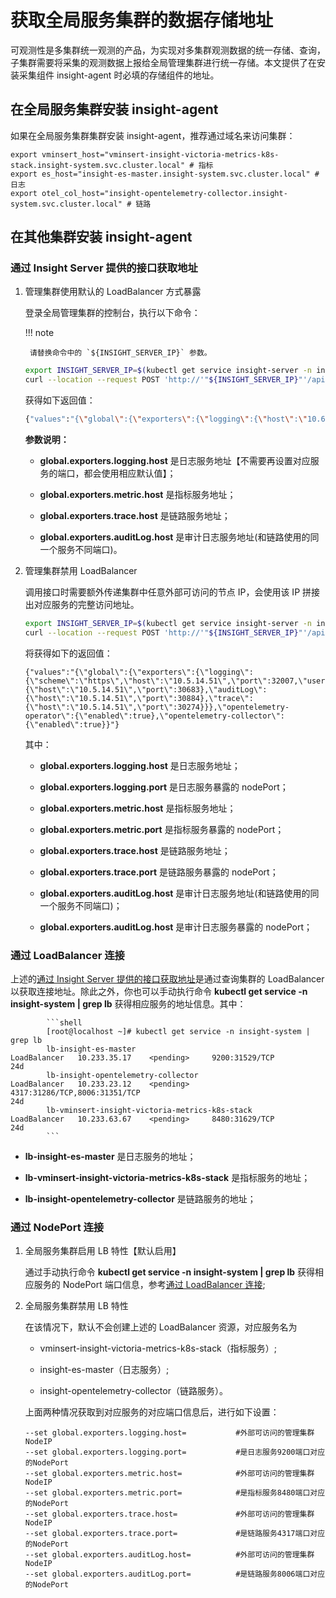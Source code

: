 # 获取全局服务集群的数据存储地址

可观测性是多集群统一观测的产品，为实现对多集群观测数据的统一存储、查询，子集群需要将采集的观测数据上报给全局管理集群进行统一存储。本文提供了在安装采集组件 insight-agent 时必填的存储组件的地址。

## 在全局服务集群安装 insight-agent

如果在全局服务集群集群安装 insight-agent，推荐通过域名来访问集群：

```shell
export vminsert_host="vminsert-insight-victoria-metrics-k8s-stack.insight-system.svc.cluster.local" # 指标
export es_host="insight-es-master.insight-system.svc.cluster.local" # 日志
export otel_col_host="insight-opentelemetry-collector.insight-system.svc.cluster.local" # 链路
```

## 在其他集群安装 insight-agent

### 通过 Insight Server 提供的接口获取地址

1. 管理集群使用默认的 LoadBalancer 方式暴露

    登录全局管理集群的控制台，执行以下命令：

    !!! note

	    请替换命令中的 `${INSIGHT_SERVER_IP}` 参数。

    ```bash
    export INSIGHT_SERVER_IP=$(kubectl get service insight-server -n insight-system --output=jsonpath={.spec.clusterIP})
    curl --location --request POST 'http://'"${INSIGHT_SERVER_IP}"'/apis/insight.io/v1alpha1/agentinstallparam'
    ```

     获得如下返回值：

    ```bash
    {"values":"{\"global\":{\"exporters\":{\"logging\":{\"host\":\"10.6.182.32\"},\"metric\":{\"host\":\"10.6.182.32\"},\"auditLog\":{\"host\":\"10.6.182.32\"},\"trace\":{\"host\":\"10.6.182.32\"}}},\"opentelemetry-operator\":{\"enabled\":true},\"opentelemetry-collector\":{\"enabled\":true}}"}
   ```

    **参数说明：**

    - __global.exporters.logging.host__ 是日志服务地址【不需要再设置对应服务的端口，都会使用相应默认值】；
  
    - __global.exporters.metric.host__ 是指标服务地址；

    - __global.exporters.trace.host__ 是链路服务地址；

    - __global.exporters.auditLog.host__ 是审计日志服务地址(和链路使用的同一个服务不同端口)。

2. 管理集群禁用 LoadBalancer

    调用接口时需要额外传递集群中任意外部可访问的节点 IP，会使用该 IP 拼接出对应服务的完整访问地址。

    ```bash
    export INSIGHT_SERVER_IP=$(kubectl get service insight-server -n insight-system --output=jsonpath={.spec.clusterIP})
    curl --location --request POST 'http://'"${INSIGHT_SERVER_IP}"'/apis/insight.io/v1alpha1/agentinstallparam' --data '{"extra": {"EXPORTER_EXTERNAL_IP": "10.5.14.51"}}'
    ```

    将获得如下的返回值：

    ```shell
    {"values":"{\"global\":{\"exporters\":{\"logging\":{\"scheme\":\"https\",\"host\":\"10.5.14.51\",\"port\":32007,\"user\":\"elastic\",\"password\":\"j8V1oVoM1184HvQ1F3C8Pom2\"},\"metric\":{\"host\":\"10.5.14.51\",\"port\":30683},\"auditLog\":{\"host\":\"10.5.14.51\",\"port\":30884},\"trace\":{\"host\":\"10.5.14.51\",\"port\":30274}}},\"opentelemetry-operator\":{\"enabled\":true},\"opentelemetry-collector\":{\"enabled\":true}}"}
    ```

    其中：

    - __global.exporters.logging.host__ 是日志服务地址；

    - __global.exporters.logging.port__ 是日志服务暴露的 nodePort；

    - __global.exporters.metric.host__ 是指标服务地址；

    - __global.exporters.metric.port__ 是指标服务暴露的 nodePort；

    - __global.exporters.trace.host__ 是链路服务地址；

    - __global.exporters.trace.port__ 是链路服务暴露的 nodePort；

    - __global.exporters.auditLog.host__ 是审计日志服务地址(和链路使用的同一个服务不同端口)；

    - __global.exporters.auditLog.host__ 是审计日志服务暴露的 nodePort；

### 通过 LoadBalancer 连接

   上述的[通过 Insight Server 提供的接口获取地址](#通过-insight-server-提供的接口获取地址)是通过查询集群的 LoadBalancer 以获取连接地址。除此之外，你也可以手动执行命令 __kubectl get service -n insight-system | grep lb__ 获得相应服务的地址信息。其中：

			```shell
			[root@localhost ~]# kubectl get service -n insight-system | grep lb
			lb-insight-es-master                                             LoadBalancer   10.233.35.17    <pending>     9200:31529/TCP                                                              24d
			lb-insight-opentelemetry-collector                               LoadBalancer   10.233.23.12    <pending>     4317:31286/TCP,8006:31351/TCP                                               24d
			lb-vminsert-insight-victoria-metrics-k8s-stack                   LoadBalancer   10.233.63.67    <pending>     8480:31629/TCP                                                              24d
			```

   - __lb-insight-es-master__ 是日志服务的地址；
  
   - __lb-vminsert-insight-victoria-metrics-k8s-stack__ 是指标服务的地址；
  
   - __lb-insight-opentelemetry-collector__ 是链路服务的地址；

### 通过 NodePort 连接

1. 全局服务集群启用 LB 特性【默认启用】

    通过手动执行命令 __kubectl get service -n insight-system | grep lb__ 获得相应服务的 NodePort 端口信息，参考[通过 LoadBalancer 连接](#通过-loadbalancer-连接);  
    
2. 全局服务集群禁用 LB 特性

    在该情况下，默认不会创建上述的 LoadBalancer 资源，对应服务名为

    - vminsert-insight-victoria-metrics-k8s-stack（指标服务）;

    - insight-es-master（日志服务）;

    - insight-opentelemetry-collector（链路服务）。

    上面两种情况获取到对应服务的对应端口信息后，进行如下设置：

    ```shell
    --set global.exporters.logging.host=           #外部可访问的管理集群NodeIP
    --set global.exporters.logging.port=           #是日志服务9200端口对应的NodePort
    --set global.exporters.metric.host=            #外部可访问的管理集群NodeIP
    --set global.exporters.metric.port=            #是指标服务8480端口对应的NodePort
    --set global.exporters.trace.host=             #外部可访问的管理集群NodeIP
    --set global.exporters.trace.port=             #是链路服务4317端口对应的NodePort
    --set global.exporters.auditLog.host=          #外部可访问的管理集群NodeIP
    --set global.exporters.auditLog.port=          #是链路服务8006端口对应的NodePort
    ```
